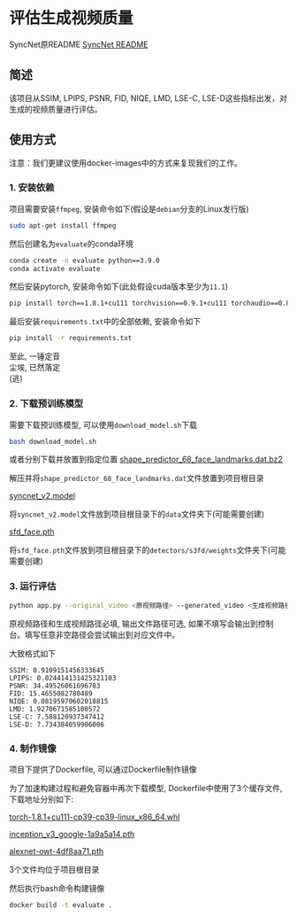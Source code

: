 # 评估生成视频质量

SyncNet原README [SyncNet README](README-syncnet.md)

## 简述

该项目从SSIM, LPIPS, PSNR, FID, NIQE, LMD, LSE-C, LSE-D这些指标出发，对生成的视频质量进行评估。

## 使用方式

注意：我们更建议使用docker-images中的方式来复现我们的工作。

### 1. 安装依赖

项目需要安装`ffmpeg`, 安装命令如下(假设是`debian`分支的Linux发行版)
```bash
sudo apt-get install ffmpeg
```

然后创建名为`evaluate`的conda环境

```bash
conda create -n evaluate python==3.9.0
conda activate evaluate
```

然后安装pytorch, 安装命令如下(此处假设cuda版本至少为`11.1`)

```bash
pip install torch==1.8.1+cu111 torchvision==0.9.1+cu111 torchaudio==0.8.1 -f https://download.pytorch.org/whl/torch_stable.html
```

最后安装`requirements.txt`中的全部依赖, 安装命令如下

```bash
pip install -r requirements.txt
```

至此, 一锤定音 \
尘埃, 已然落定 \
(逃)

### 2. 下载预训练模型

需要下载预训练模型, 可以使用`download_model.sh`下载
```bash
bash download_model.sh
```

或者分别下载并放置到指定位置
[shape_predictor_68_face_landmarks.dat.bz2](http://dlib.net/files/shape_predictor_68_face_landmarks.dat.bz2)

解压并将`shape_predictor_68_face_landmarks.dat`文件放置到项目根目录

[syncnet_v2.model](http://www.robots.ox.ac.uk/~vgg/software/lipsync/data/syncnet_v2.model)

将`syncnet_v2.model`文件放到项目根目录下的`data`文件夹下(可能需要创建)

[sfd_face.pth](https://www.robots.ox.ac.uk/~vgg/software/lipsync/data/sfd_face.pth)

将`sfd_face.pth`文件放到项目根目录下的`detectors/s3fd/weights`文件夹下(可能需要创建)

### 3. 运行评估
    
```bash
python app.py --original_video <原视频路径> --generated_video <生成视频路径> --output_file <输出文件路径>
```
原视频路径和生成视频路径必填, 输出文件路径可选, 如果不填写会输出到控制台。填写任意非空路径会尝试输出到对应文件中。

大致格式如下
```
SSIM: 0.9109151456333645
LPIPS: 0.024414131425321103
PSNR: 34.49526061696783
FID: 15.4655082780489
NIQE: 0.08195970602018815
LMD: 1.9270671585100572
LSE-C: 7.588120937347412
LSE-D: 7.734384059906006
```

### 4. 制作镜像

项目下提供了Dockerfile, 可以通过Dockerfile制作镜像

为了加速构建过程和避免容器中再次下载模型, Dockerfile中使用了3个缓存文件, 下载地址分别如下: 

[torch-1.8.1+cu111-cp39-cp39-linux_x86_64.whl](https://download.pytorch.org/whl/cu111/torch-1.8.1%2Bcu111-cp39-cp39-linux_x86_64.whl) 

[inception_v3_google-1a9a5a14.pth](https://download.pytorch.org/models/inception_v3_google-1a9a5a14.pth) 

[alexnet-owt-4df8aa71.pth](https://download.pytorch.org/models/alexnet-owt-4df8aa71.pth)

3个文件均位于项目根目录

然后执行bash命令构建镜像
```bash
docker build -t evaluate .
```